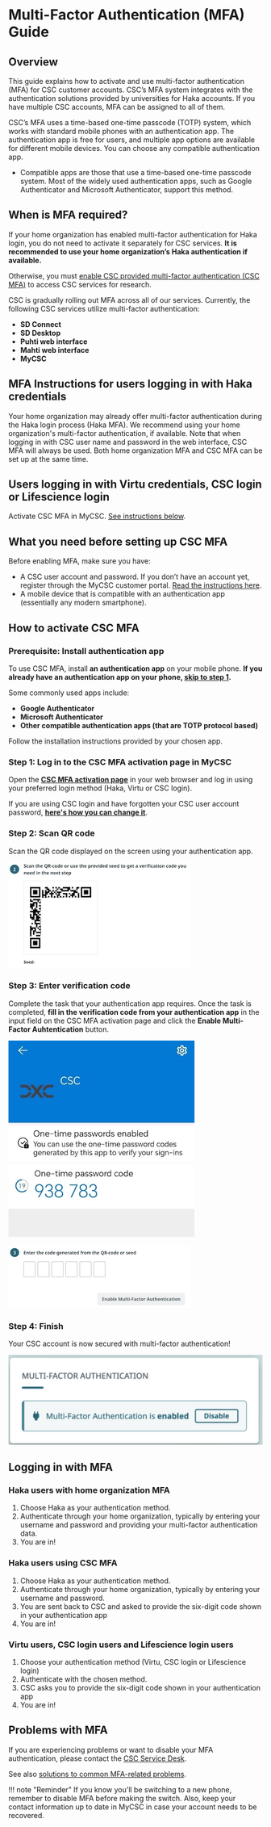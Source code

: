 # Multi-Factor Authentication (MFA) Guide

## Overview

This guide explains how to activate and use multi-factor authentication (MFA) for CSC customer accounts. CSC’s MFA system integrates with the authentication solutions provided by universities for Haka accounts. If you have multiple CSC accounts, MFA can be assigned to all of them.

CSC’s MFA uses a time-based one-time passcode (TOTP) system, which works with standard mobile phones with an authentication app. The authentication app is free for users, and multiple app options are available for different mobile devices. You can choose any compatible authentication app.

* Compatible apps are those that use a time-based one-time passcode system. Most of the widely used authentication apps, such as Google Authenticator and Microsoft Authenticator, support this method.

## When is MFA required?

If your home organization has enabled multi-factor authentication for Haka login, you do not need to activate it separately for CSC services. **It is recommended to use your home organization’s Haka authentication if available.**

Otherwise, you must [enable CSC provided multi-factor authentication (CSC MFA)](#how-to-activate-csc-mfa) to access CSC services for research.

CSC is gradually rolling out MFA across all of our services. Currently, the following CSC services utilize multi-factor authentication:

* **SD Connect**  
* **SD Desktop**  
* **Puhti web interface**
* **Mahti web interface**
* **MyCSC**
  
## MFA Instructions for users logging in with Haka credentials

Your home organization may already offer multi-factor authentication during the Haka login process (Haka MFA). We recommend using your home organization's multi-factor authentication, if available. Note that when logging in with CSC user name and password in the web interface, CSC MFA will always be used. Both home organization MFA and CSC MFA can be set up at the same time.

## Users logging in with Virtu credentials, CSC login or Lifescience login

Activate CSC MFA in MyCSC. [See instructions below](#how-to-activate-csc-mfa).

## What you need before setting up CSC MFA

Before enabling MFA, make sure you have:

* A CSC user account and password. If you don’t have an account yet, register through the MyCSC customer portal. [Read the instructions here](how-to-create-new-user-account.md).
* A mobile device that is compatible with an authentication app (essentially any modern smartphone).

## How to activate CSC MFA

### Prerequisite: Install authentication app

To use CSC MFA, install **an authentication app** on your mobile phone. **If you already have an authentication app on your phone, [skip to step 1](#step-1-log-in-to-the-csc-mfa-activation-page-in-mycsc).**

Some commonly used apps include:

* **Google Authenticator**  
* **Microsoft Authenticator**  
* **Other compatible authentication apps (that are TOTP protocol based)**

Follow the installation instructions provided by your chosen app.

### Step 1: Log in to the CSC MFA activation page in MyCSC

Open the [**CSC MFA activation page**](https://my.csc.fi/mfa-activation-login) in your web browser and log in using your preferred login method (Haka, Virtu or CSC login).

If you are using CSC login and have forgotten your CSC user account password, [**here's how you can change it**](../accounts/how-to-change-password.md).

### Step 2: Scan QR code

Scan the QR code displayed on the screen using your authentication app.

![scan QR code](images/small/mfa-scan-qr-code.png 'Scan the QR code')

### Step 3: Enter verification code

Complete the task that your authentication app requires. Once the task is completed, **fill in the verification code from your authentication app** in the input field on the CSC MFA activation page and click the **Enable Multi-Factor Auhtentication** button.

![authentication app screen](images/small/haka-one-time-code.jpeg 'The 6-digit code on your phone')

![fill in 6-digit code](images/small/mfa-enter-verification-code.png 'Fill in 6-digit code')

### Step 4: Finish

Your CSC account is now secured with multi-factor authentication!

![MFA activated](images/small/mfa-enabled.png 'Your account is now secured with Multi-factor authentication')

## Logging in with MFA

### Haka users with home organization MFA

1. Choose Haka as your authentication method.
2. Authenticate through your home organization, typically by entering your username and password and providing your multi-factor authentication data.
3. You are in!

### Haka users using CSC MFA

1. Choose Haka as your authentication method.
2. Authenticate through your home organization, typically by entering your username and password.
3. You are sent back to CSC and asked to provide the six-digit code shown in your authentication app
4. You are in!

### Virtu users, CSC login users and Lifescience login users

1. Choose your authentication method (Virtu, CSC login or Lifescience login)
2. Authenticate with the chosen method.
3. CSC asks you to provide the six-digit code shown in your authentication app
4. You are in!

## Problems with MFA

If you are experiencing problems or want to disable your MFA authentication, please contact the [CSC Service Desk](../support/contact.md).

See also [solutions to common MFA-related problems](../support/faq/issues-with-mfa.md).

!!! note "Reminder"
    If you know you'll be switching to a new phone, remember to disable
    MFA before making the switch. Also, keep your contact information up to date
    in MyCSC in case your account needs to be recovered.
